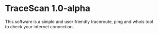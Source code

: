 # TraceScan  1.0-alpha
This software is a simple and user friendly traceroute, ping and whois tool to check your internet connection.
